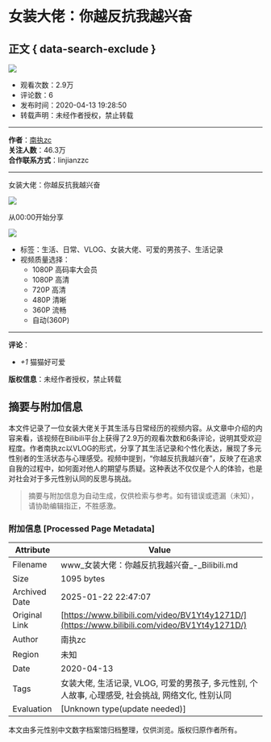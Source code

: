 # 女装大佬：你越反抗我越兴奋

## 正文 { data-search-exclude }


![](https://i2.hdslb.com/bfs/archive/0a08123165a4af6219cad53d933c752eb9dcc293.jpg@100w_100h_1c.webp)

-   观看次数：2.9万
-   评论数：6
-   发布时间：2020-04-13 19:28:50
-   转载声明：未经作者授权，禁止转载

---

**作者**：[南执zc](https://space.bilibili.com/220025605)  
**关注人数**：46.3万  
**合作联系方式**：linjianzzc 

---

女装大佬：你越反抗我越兴奋

![](https://i1.hdslb.com/bfs/face/e076656df2b2b8a389939d8f9a63ae2933a60f36.jpg@96w.webp)

从00:00开始分享

![](https://i2.hdslb.com/bfs/archive/0a08123165a4af6219cad53d933c752eb9dcc293.jpg@518w_290h_1c_!web-video-share-cover.webp)

-   标签：生活、日常、VLOG、女装大佬、可爱的男孩子、生活记录
-   视频质量选择：
    -   1080P 高码率大会员
    -   1080P 高清
    -   720P 高清
    -   480P 清晰
    -   360P 流畅
    -   自动(360P)

---

**评论**：

- _+1_ 猫猫好可爱

**版权信息**：未经作者授权，禁止转载
<!-- tcd_original_link https://www.bilibili.com/video/BV1Yt4y1271D/ -->


## 摘要与附加信息

<!-- tcd_abstract -->
本文件记录了一位女装大佬关于其生活与日常经历的视频内容。从文章中介绍的内容来看，该视频在Bilibili平台上获得了2.9万的观看次数和6条评论，说明其受欢迎程度。作者南执zc以VLOG的形式，分享了其生活记录和个性化表达，展现了多元性别者的生活状态与心理感受。视频中提到，“你越反抗我越兴奋”，反映了在追求自我的过程中，如何面对他人的期望与质疑。这种表达不仅仅是个人的体验，也是对社会对于多元性别认同的反思与挑战。
<!-- tcd_abstract_end -->

> 摘要与附加信息为自动生成，仅供检索与参考。如有错误或遗漏（未知），请协助编辑指正，不胜感激。

### 附加信息 [Processed Page Metadata]

| Attribute       | Value                                  |
|-----------------|----------------------------------------|
| Filename        | www_女装大佬：你越反抗我越兴奋_-_Bilibili.md                             |
| Size            | 1095 bytes                           |
| Archived Date   | 2025-01-22 22:47:07                             |
| Original Link   | [https://www.bilibili.com/video/BV1Yt4y1271D/](https://www.bilibili.com/video/BV1Yt4y1271D/)                       |
| Author          | 南执zc                               |
| Region          | 未知                               |
| Date            | 2020-04-13                                 |
| Tags            | 女装大佬, 生活记录, VLOG, 可爱的男孩子, 多元性别, 个人故事, 心理感受, 社会挑战, 网络文化, 性别认同                                 |
| Evaluation            | [Unknown type(update needed)]                                 |
<!-- tcd_table_end -->

本文由多元性别中文数字档案馆归档整理，仅供浏览。版权归原作者所有。
